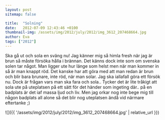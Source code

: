```yaml
---
layout: post
sitemap: false

title:  "Solning"
date:   2012-07-09 12:43:46 +0100
thumbnail-img: /assets/img/2012/july/2012/img_3612_207468664.jpg
author: Eva
tags: ["2012"]
---
```


Ska gå ut och sola en sväng nu! Jag känner mig så himla fresh när jag är brun så måste försöka hålla i brännan. Det känns dock inte som om svenska solen tar något. Man ligger ute hur länge som helst men när man kommer in så är man knappt röd. Det kanske har att göra med att man redan är brun och blir bara brunare, inte röd, när man solar. Jag ska iallafall göra ett försök nu. Dock är frågan vars man ska fara och sola.. Tycker det är lite tråkigt att sola ute på uteplatsen på ett sätt för det händer som ingeting där.. på en badplats är det iaf massa ljud och liv. Men jag orkar nog inte bege mig till någon badplats all alone så det blir nog uteplatsen ändå vid närmare eftertanke ;)

![]({{ '/assets/img/2012/july/2012/img_3612_207468664.jpg'  | relative_url }})

